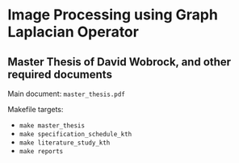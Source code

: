 # Image Processing using Graph Laplacian Operator

## Master Thesis of David Wobrock, and other required documents

Main document: `master_thesis.pdf`

Makefile targets:

* `make master_thesis`
* `make specification_schedule_kth`
* `make literature_study_kth`
* `make reports`
